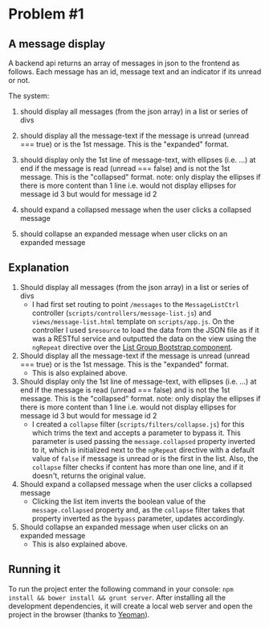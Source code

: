 # Problem #1

## A message display

A backend api returns an array of messages in json to the frontend as follows. Each message has an id, message text and an indicator if its unread or not.

The system:

1. should display all messages (from the json array) in a list or series of divs

2. should display all the message-text if the message is unread (unread === true) or is the 1st message. This is the "expanded" format.

3. should display only the 1st line of message-text, with ellipses (i.e. ...) at end if the message is read (unread === false) and is not the 1st message. This is the "collapsed" format.
note: only display the ellipses if there is more content than 1 line i.e. would not display ellipses for message id 3 but would for message id 2

4. should expand a collapsed message when the user clicks a collapsed message 

5. should collapse an expanded message when user clicks on an expanded message

## Explanation

1. Should display all messages (from the json array) in a list or series of divs
    * I had first set routing to point `/messages` to the `MessageListCtrl` controller (`scripts/controllers/message-list.js`) and `views/message-list.html` template on `scripts/app.js`. On the controller I used `$resource` to load the data from the JSON file as if it was a RESTful service and outputted the data on the view using the `ngRepeat` directive over the [List Group Bootstrap component](http://getbootstrap.com/components/#list-group).
2. Should display all the message-text if the message is unread (unread === true) or is the 1st message. This is the "expanded" format.
    * This is also explained above.
3. Should display only the 1st line of message-text, with ellipses (i.e. ...) at end if the message is read (unread === false) and is not the 1st message. This is the "collapsed" format.
note: only display the ellipses if there is more content than 1 line i.e. would not display ellipses for message id 3 but would for message id 2
    * I created a `collapse` filter (`scripts/filters/collapse.js`) for this which trims the text and accepts a parameter to bypass it. This parameter is used passing the `message.collapsed` property inverted to it, which is initialized next to the `ngRepeat` directive with a default value of `false` if message is unread or is the first in the list. Also, the `collapse` filter checks if content has more than one line, and if it doesn't, returns the original value.
4. Should expand a collapsed message when the user clicks a collapsed message
    * Clicking the list item inverts the boolean value of the `message.collapsed` property and, as the `collapse` filter takes that property inverted as the `bypass` parameter, updates accordingly.
5. Should collapse an expanded message when user clicks on an expanded message
    * This is also explained above.

## Running it

To run the project enter the following command in your console: `npm install && bower install && grunt server`. After installing all the development dependencies, it will create a local web server and open the project in the browser (thanks to [Yeoman](http://yeoman.io)).